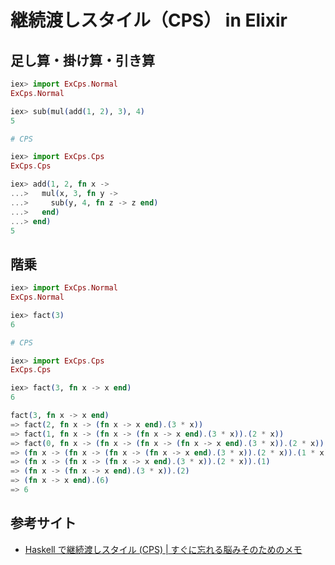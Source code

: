 # 継続渡しスタイル（CPS） in Elixir

## 足し算・掛け算・引き算

```elixir
iex> import ExCps.Normal
ExCps.Normal

iex> sub(mul(add(1, 2), 3), 4)
5
```

```elixir
# CPS

iex> import ExCps.Cps
ExCps.Cps

iex> add(1, 2, fn x ->
...>   mul(x, 3, fn y ->
...>     sub(y, 4, fn z -> z end)
...>   end)
...> end)
5
```

## 階乗

```elixir
iex> import ExCps.Normal
ExCps.Normal

iex> fact(3)
6
```

```elixir
# CPS

iex> import ExCps.Cps
ExCps.Cps

iex> fact(3, fn x -> x end)
6

fact(3, fn x -> x end)
=> fact(2, fn x -> (fn x -> x end).(3 * x))
=> fact(1, fn x -> (fn x -> (fn x -> x end).(3 * x)).(2 * x))
=> fact(0, fn x -> (fn x -> (fn x -> (fn x -> x end).(3 * x)).(2 * x)).(1 * x))
=> (fn x -> (fn x -> (fn x -> (fn x -> x end).(3 * x)).(2 * x)).(1 * x)).(1)
=> (fn x -> (fn x -> (fn x -> x end).(3 * x)).(2 * x)).(1)
=> (fn x -> (fn x -> x end).(3 * x)).(2)
=> (fn x -> x end).(6)
=> 6
```

## 参考サイト

- [Haskell で継続渡しスタイル (CPS) | すぐに忘れる脳みそのためのメモ](https://jutememo.blogspot.com/2011/05/haskell-cps.html)
